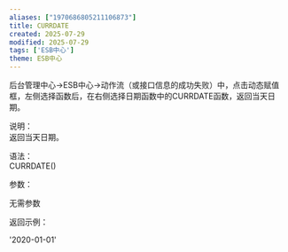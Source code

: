 ```yaml
---
aliases: ["1970686805211106873"]
title: CURRDATE
created: 2025-07-29
modified: 2025-07-29
tags: ['ESB中心']
theme: ESB中心
---
```


后台管理中心->ESB中心->动作流（或接口信息的成功失败）中，点击动态赋值框，左侧选择函数后，在右侧选择日期函数中的CURRDATE函数，返回当天日期。

说明：  
返回当天日期。

语法：  
CURRDATE()  

参数：

无需参数

返回示例：

'2020-01-01'